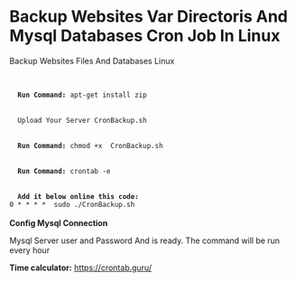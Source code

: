 # Backup Websites Var Directoris And Mysql Databases Cron Job In Linux
Backup Websites Files And Databases Linux

<br>
<code>
  <b>Run Command:</b> apt-get install zip
</code>
<br>
<code>
  Upload Your Server CronBackup.sh
</code>
<br>
<code>
  <b>Run Command:</b> chmod +x  CronBackup.sh
</code>
<br>
<code>
  <b>Run Command:</b> crontab -e  
</code>
<br>
<code>
  <b>Add it below online this code:</b>
0 * * * *  sudo ./CronBackup.sh 
</code> 

<br>
<b>Config Mysql Connection</b>

Mysql Server user and Password And is ready. The command will be run every hour

<b>Time calculator:</b> https://crontab.guru/
